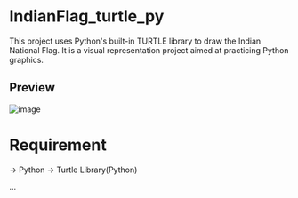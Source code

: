 # IndianFlag_turtle_py

This project uses Python's built-in TURTLE library to draw the Indian National Flag. It is a visual representation project aimed at practicing Python graphics.

## Preview

![image](https://github.com/user-attachments/assets/f063ff99-0037-430c-b67d-f91007a00f70)

# Requirement
-> Python
-> Turtle Library(Python)



...
